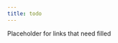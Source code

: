 ```yaml
---
title: todo
---
```


Placeholder for links that need filled

<!-- 
backup idea queue
- FsCheck saga
  - better understanding delegates (target issue) 
- Pact https://pact.io/
- try to make some incremental duck examples??
- OCP Q&A add-on post
- Explore https://en.wikipedia.org/wiki/Bloom%27s_taxonomy and https://blog.edmentum.com/webb%E2%80%99s-depth-knowledge-framework-basics as a means of more effective/intentional question asking
- Standards over control? 
  - I think I want more application with this before I give it a dedicated post
  - flow over prediction related to distributed architecture over central planning (might have more info in my Scaling Architecture Conversationally notes) -> Decentralized decision making means faster feedback loops, greater scalability. 
  - Refine the guardrails/SOP over controling specifics. Not easy though.
- Test likeness (not sure I use that term right). creating structures to represent the full expected context of a test for cleaner assertions with more helpful messages
- I can probably wring a post or two out of my Ionide contributions 
  - maybe talking about minimal parameters
  - probably just show of some of the challenges I was able to overcome (multiple sources, not all aligned; updating from code)

Longer-form 
- NOTE: don't try tackling these as one great series. I think it'll be easier to tackle them as individual posts
- What's your duck process applied to construction process in concrete technique demonstrations (probably many posts)
  - interpolation (via logs, commenting, breakpoints, etc)
  - NOTE: perhaps some of these examples follow SPEAC so we can also show that in these examples too. Possibly as a driver of sorts (inconsistent level of abstraction / reads smoothly, implementation-specific concerns in signature, need to add an alternative implementation, etc)
  - a Driver-based loop (namely with tests, then some refactorings)
  - Dealing with some legacy code (strangler and related) -> a multi-phase refactor is a sort of hypothesis about what would make a better shape/api/factoring and then you give it a limited trial without turning everthing over 
  - remember to tie things back to test-hypothesis and increments
-->
